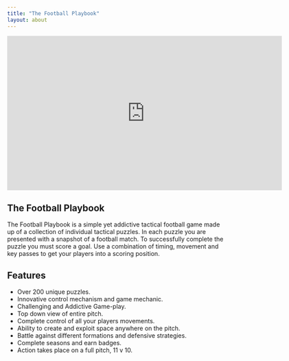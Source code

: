 ```yaml
---
title: "The Football Playbook"
layout: about
---
```

<!-- 16:9 aspect ratio -->
<div class="embed-responsive embed-responsive-16by9">
  <iframe width="640" height="360" src="https://www.youtube.com/embed/kzNKmCPr03Y" frameborder="0"></iframe>
</div>

<h2>The Football Playbook</h2>

The Football Playbook is a simple yet addictive tactical football game made up of a collection of individual tactical puzzles. In each puzzle you are presented with a snapshot of a football match. To successfully complete the puzzle you must score a goal. Use a combination of timing, movement and key passes to get your players into a scoring position.

<h2>Features</h2>

<ul>
<li>Over 200 unique puzzles.</li>
<li>Innovative control mechanism and game mechanic.</li>
<li>Challenging and Addictive Game-play.</li>
<li>Top down view of entire pitch.</li>  
<li>Complete control of all your players movements.</li>
<li>Ability to create and exploit space anywhere on the pitch.</li>
<li>Battle against different formations and defensive strategies.</li>
<li>Complete seasons and earn badges.</li>
<li>Action takes place on a full pitch, 11 v 10.</li>
</ul>

<!--
<h2>Download</h2>
You can download The Football Playbook from the <a href="https://itunes.apple.com/gb/app/football-playbook-tactical/id635870823" title="">iOS App Store</a>.
-->
